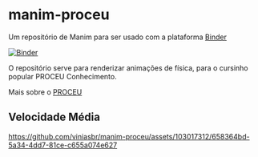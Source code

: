 # manim-proceu
Um repositório de Manim para ser usado com a plataforma [Binder](https://mybinder.org/)

[![Binder](https://mybinder.org/badge_logo.svg)](https://mybinder.org/v2/gh/viniasbr/manim-proceu.git/main) 

O repositório serve para renderizar animações de física, para o cursinho popular PROCEU Conhecimento.

Mais sobre o [PROCEU](https://www.instagram.com/proceu_conhecimento/)

## Velocidade Média

https://github.com/viniasbr/manim-proceu/assets/103017312/658364bd-5a34-4dd7-81ce-c655a074e627

